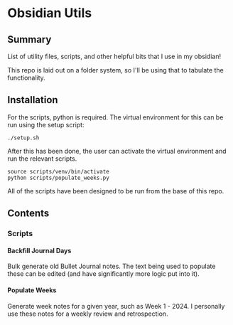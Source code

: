# Obsidian Utils

## Summary

List of utility files, scripts, and other helpful bits that I use in my obsidian!

This repo is laid out on a folder system, so I'll be using that to tabulate the functionality.

## Installation

For the scripts, python is required. The virtual environment for this can be run using the setup script:
```
./setup.sh
```

After this has been done, the user can activate the virtual environment and run the relevant scripts.
```
source scripts/venv/bin/activate
python scripts/populate_weeks.py
```

All of the scripts have been designed to be run from the base of this repo.

## Contents

### Scripts

#### Backfill Journal Days

Bulk generate old Bullet Journal notes. The text being used to populate these can be edited (and have significantly more logic put into it).

#### Populate Weeks

Generate week notes for a given year, such as Week 1 - 2024. I personally use these notes for a weekly review and retrospection.

